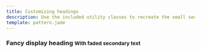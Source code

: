 ```yaml
---
title: Customizing headings
description: Use the included utility classes to recreate the small secondary heading text from Bootstrap 3.
template: pattern.jade
---
```


<h3>
  Fancy display heading
  <small class="text-muted">With faded secondary text</small>
</h3>
